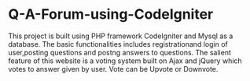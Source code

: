 # Q-A-Forum-using-CodeIgniter

This project is built using PHP framework CodeIgniter and Mysql as a database.
The basic functionalities includes registrationand login of user,posting questions and postng answers to questions.
The salient feature of this website  is a voting system built on Ajax and jQuery which votes to answer given by user. Vote can be Upvote or Downvote. 

